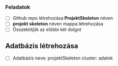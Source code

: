 ### Feladatok 

- [ ] Github repo létrehozása <b>ProjektSkeleton</b> néven
- [ ] <b>projekt skeleton</b> néven mappa létrehozása
- [ ] Összekötjük az elöbbi két dolgot
  
##   Adatbázis létrehozása

- [ ] Adatbázis neve: projektSkeleton cluster: adatok
